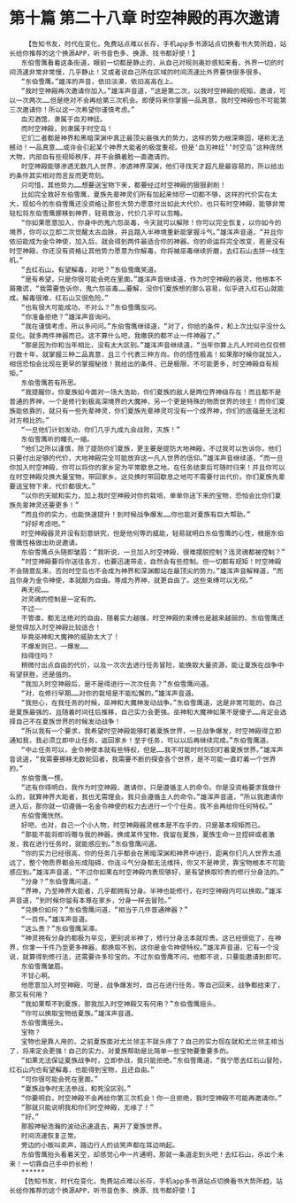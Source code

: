 # 第十篇 第二十八章 时空神殿的再次邀请
        【告知书友，时代在变化，免费站点难以长存，手机app多书源站点切换看书大势所趋，站长给你推荐的这个换源APP，听书音色多、换源、找书都好使！】
       东伯雪鹰看着这条街道，眼前一切都是静止的，从自己对规则奥妙感知来看，外界一切的时间流速非常非常慢，几乎静止！又或者说自己所在区域的时间流速比外界要快很多很多。
       “东伯雪鹰。”雄浑的声音，依旧淡漠，依旧高高在上。
       “我时空神殿再次邀请你加入。”雄浑声音道，“这是第二次，以我时空神殿的规矩，邀请，可以一次两次……但是绝对不会再给第三次机会。即便将来你掌握一品真意，我时空神殿也不可能第三次邀请你！所以这一次希望你谨慎考虑。”
       血刃酒馆，隶属于血刃神廷。
       而时空神殿，则隶属于时空岛！
       它们二者都是神界和黑暗深渊中真正最顶尖最强大的势力，这样的势力根深蒂固，堪称无法撼动！一品真意……或许会引起某个神界大能者的极度重视。但是‘血刃神廷’‘时空岛’这种庞然大物，内部自有些规矩秩序，并不会腆着脸一直邀请的。
       时空神殿能够渗透无数凡人世界，渗透神界深渊，他们寻找天才超凡是最容易的，所以给出的条件其实相对而言反而更苛刻。
       只可惜，其他势力……想要送宝物下来，都要经过时空神殿的狠狠剥削！
       比如完全救好东伯雪鹰，夏族先辈神灵们所有加起来倾尽一切都不够，这样的代价实在太大，现如今的东伯雪鹰还没资格让那些大势力愿意付出如此大代价，也只有时空神殿，能够非常轻松将东伯雪鹰挪移到神界，轻易救治，代价几乎可以忽略。
       “你如果愿意加入，你身中的鬼六怨巫毒，今天就可以解除！你可以完全恢复，以你如今的境界，你可以立即二次觉醒太古血脉，并且踏入半神境重新能掌握斗气。”雄浑声音道，“并且你依旧能成为金令神使，加入后，就会得到两件最适合你的神器，你的命运将完全改变，若是没有时空神殿，你还没有资格让其他势力愿意为你解毒，你将被巫毒继续折磨，去红石山去拼一线生机。”
       “去红石山，有望解毒，对吧？”东伯雪鹰笑道。
       “是有希望，只是你很可能会死在里面。”雄浑声音继续道，作为时空神殿的器灵，他根本不屑撒谎，“我需要告诉你，鬼六怨巫毒……要解，没你们夏族想的那么容易，似乎进入红石山就能成。解毒很难，红石山又很危险。”
       “也有很大可能成功，不对么？”东伯雪鹰反问。
       “你准备拒绝？”雄浑声音询问。
       “我在谨慎考虑，所以多问问。”东伯雪鹰继续道，“对了，你给的条件，和上次比似乎没什么变化。就多两件神器而已。这不算什么吧，我缴获的都不止一件神器了。”
       “那是因为你和当年相比，没有太大区别。”雄浑声音继续道，“当年你算上凡人时间也仅仅修行数十年，就掌握三种二品真意，且三个代表三种方向。你的悟性极高！如果那时候你就加入，相信恐怕会比现在更早的掌握秘技！我给出的条件，已是极限，不可能更多，时空神殿自有规矩。”
       东伯雪鹰若有所思。
       “我提醒你，你夏族如今面对一场大浩劫，你们夏族的敌人是两位界神级存在！而且都不是普通的界神，一个是修行到极高深境界的大魔神，另一个更是特殊的物质世界的领主！而你们夏族能依靠的，就只有一些先辈神灵，你们夏族先辈神灵可没有一个成界神，你们的底蕴是无法和对方相比的。”
       “一旦他们计划发动，你们几乎九成九会战败，灭族！”
       东伯雪鹰听的瞳孔一缩。
       “他们之所以谨慎，除了提防你们夏族，更主要是提防大地神殿，不过我可以告诉你，他们只要付出足够的代价，大地神殿完全可能放弃这一凡人世界的信仰。”雄浑声音继续道，“而一旦你加入时空神殿，你可以将你的家乡定为平常歇息之地。在任务结束后可随时归来！并且你可以在时空神殿兑换大量宝物，带回家乡。这兑换时带回歇息之地可不需要付出代价。你们夏族先辈要送宝物下来，代价都很大。”
       “以你的天赋和实力，加上我时空神殿对你的栽培，单单你送下来的宝物，恐怕会比你们夏族先辈神灵还要更多！”
       “而且你的实力，也能快速提升！到时候战争爆发……你也能对夏族有巨大帮助。”
       “好好考虑吧。”
       时空神殿器灵并没有刻意研究，但是他何等的威能，轻易就明白东伯雪鹰的心性，根据东伯雪鹰性格做出劝说邀请。
       东伯雪鹰点头随即皱眉：“我听说，一旦加入时空神殿，很难摆脱控制？连灵魂都被控制？”
       “时空神殿要将你送往各方，也要迅速带走，自然会有些控制。但一切都有规矩！时空神殿不会随意乱来，否则时空岛也不会成为神界和深渊都站在最顶尖的势力。”雄浑声音解释道，“而且你身为金令神使，本就颇为自由。等成为界神，就更自由了。这些束缚可以无视。”
       再无视……
       对灵魂的控制是一定有的。
       不过——
       不管谁，都无法绝对的自由，随着实力越强，时空神殿的束缚也是越来越弱的，东伯雪鹰还是觉得加入时空神殿比较适合！
       毕竟巫神和大魔神的威胁太大了！
       不爆发则已，一爆发……
       挡得住吗？
       稍微付出点自由的代价，以及一次次去进行任务冒险，能换取大量资源，能让夏族在战争中有望获胜，还是值的。
       “我加入时空神殿后，是不是得进行一次次任务？”东伯雪鹰问道。
       “对，在修行早期……对你的栽培是不能松懈的。”雄浑声音道。
       “我担心，在我任务的时候，巫神和大魔神发动战争。”东伯雪鹰道，这是非常可能的，自己是夏族最强的，且随着时间往后推移，自己实力会更强。巫神和大魔神如果不是傻子……肯定会选择自己不在夏族世界的时候发动战争！
       “所以我有一个要求，我希望时空神殿能够盯着夏族世界，一旦战争爆发，时空神殿得立即通知我，我必须立即中止任务，返回家乡！至于任务，可以以后再继续完成。”东伯雪鹰道。
       “中止任务可以，金令神使本就有些特权，但是……我不可能时时刻刻盯着夏族世界。”雄浑声音说道，“我需要挪移无数轮回者，我需要不断的探查各个世界，是不可能一直盯着一个世界的。”
       东伯雪鹰一愣。
       “还有你得明白，我作为时空神殿，邀请你，只是遵循主人的命令。你是没资格要求我做什么的，就算神界大能者，我也无需理会。我只会遵循主人的命令。”雄浑声音道，“所以我邀请你进入后，那你就一切遵循一名金令神使的权力去进行一个个任务，我不会再给你任何特权。”
       东伯雪鹰恍然。
       好吧，也对，自己一个小人物，时空神殿器灵根本是不在乎的，只是基本规矩而已。
       “那能不能将即将赠与我的神器，换成某件宝物，我留在夏族，夏族生命一旦捏碎或者激发，我在进行任务时，就能感应到。”东伯雪鹰问道。
       “你的实力已经很高，你的任务几乎都会在黑暗深渊和神界中进行，距离你们凡人世界太遥远了，整个物质界都会形成阻碍，你连斗气分身都无法维持，你又不是神灵，靠宝物根本不可能感应到。”雄浑声音道，“不过你如果在时空神殿内表现够好，是有望换取珍贵的修行分身法的。”
       “分身？”东伯雪鹰问道，“
       “界神，乃至神界大能者，几乎都拥有分身。半神也能修行，在时空神殿内可以换取。”雄浑声音道，“到时候你留有本尊在家乡，分身一样去冒险。”
       “兑换价如何？”东伯雪鹰问道，“相当于几件普通神器？”
       “一百件。”雄浑声音道。
       “这么贵？”东伯雪鹰呆滞。
       “神灵拥有分身的都极为罕见，更别说半神了，修行分身法本就珍贵。这已经很低了，在神界，你拿一千件乃至更多神器，都换取不到。这你是金令神使特权。”雄浑声音道，它有一个没说，就算得到修行法，还需要许多珍宝的。不过东伯雪鹰不问，他都不说，只要能邀请到即可。
       东伯雪鹰皱眉。
       不甘心啊。
       他愿意加入时空神殿，可是，战争爆发时，自己在进行任务，等自己回来，战争都结束了，那又有何用？
       “我如果帮不到夏族，那我加入时空神殿又有何用？”东伯雪鹰摇头。
       “你可以换取宝物给夏族。”雄浑声音道。
       东伯雪鹰摇头。
       宝物？
       宝物也是靠人用的，之前夏族面对尤兰领主不就头疼了？自己的实力现在就和尤兰领主相当了，将来定会更强！自己的实力，对夏族帮助是比简单一些宝物要重要多的。
       “如果无法保证夏族战争时，立即参战，我只能拒绝。”东伯雪鹰道，“我宁愿去红石山冒险，红石山内也有望解毒，也能得到宝物，且还自由。”
       “可你很可能会死在里面。”
       “夏族战争时无法参战，和死没区别。”
       “你要明白，时空神殿不会再给你第三次机会！你一旦拒绝，我时空神殿不可能再邀请你。”
       “那就只能说明我和你们时空神殿，无缘了！”
       “好。”
       那股神秘浩瀚的波动迅速退去，离开了夏族世界。
       时间流速恢复正常。
       旁边的小贩叫卖声，路边行人的谈笑声都在耳边响起。
       东伯雪鹰抬头看着天空，却感觉心中一片通明，那就一条道走到头吧！去红石山，杀出个未来！一切靠自己手中的长枪！
       ******
       【告知书友，时代在变化，免费站点难以长存，手机app多书源站点切换看书大势所趋，站长给你推荐的这个换源APP，听书音色多、换源、找书都好使！】